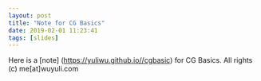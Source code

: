 ```yaml
---
layout: post
title: "Note for CG Basics"
date: 2019-02-01 11:23:41
tags: [slides]
---
```

Here is a [note] (https://yuliwu.github.io//cgbasic) for CG Basics.
All rights (c) me[at]wuyuli.com
